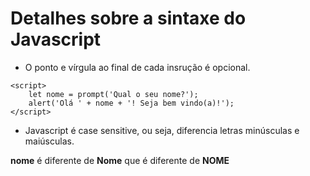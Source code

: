 # Detalhes sobre a sintaxe do Javascript

- O ponto e vírgula ao final de cada insrução é opcional.

```
<script>
    let nome = prompt('Qual o seu nome?');
    alert('Olá ' + nome + '! Seja bem vindo(a)!');
</script>
```


- Javascript é case sensitive, ou seja, diferencia letras minúsculas e maiúsculas.

**nome** é diferente de **Nome** que é diferente de **NOME**
